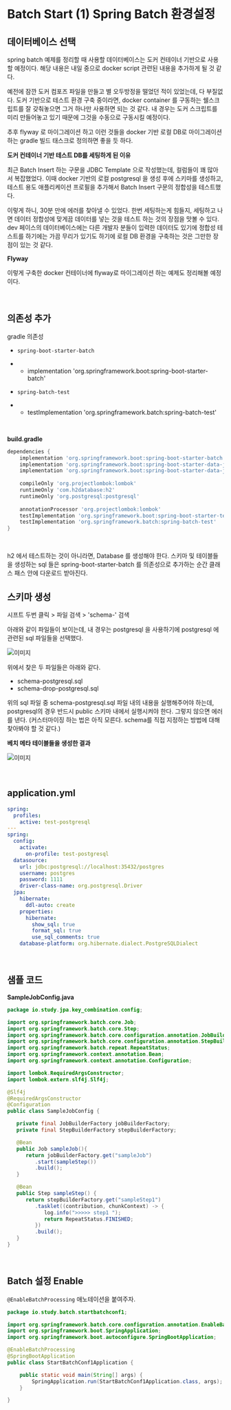# Batch Start (1) Spring Batch 환경설정



## 데이터베이스 선택

spring batch 예제를 정리할 때 사용할 데이터베이스는 도커 컨테이너 기반으로 사용할 예정이다. 해당 내용은 내일 중으로 docker script 관련된 내용을 추가하게 될 것 같다.<br>

예전에 잠깐 도커 컴포즈 파일을 만들고 별 오두방정을 떨었던 적이 있었는데, 다 부질없다. 도커 기반으로 테스트 환경 구축 중이라면, docker container 를 구동하는 쉘스크립트를 잘 갖춰놓으면 그거 하나만 사용하면 되는 것 같다. 내 경우는 도커 스크립트를 미리 만들어놓고 있기 때문에 그것을 수동으로 구동시킬 예정이다.<br>

추후 flyway 로 마이그레이션 하고 이런 것들을 docker 기반 로컬 DB로 마이그레이션 하는 gradle 빌드 태스크로 정의하면 좋을 듯 하다.<br>

**도커 컨테이너 기반 테스트 DB를 세팅하게 된 이유**<br>

최근 Batch Insert 하는 구문을 JDBC Template 으로 작성했는데, 컬럼들이 꽤 많아서 복잡했었다. 이때 docker 기반의 로컬 postgresql 을 생성 후에 스키마를 생성하고, 테스트 용도 애플리케이션 프로필을 추가해서 Batch Insert 구문의 정합성을 테스트했다.<br>

이렇게 하니, 30분 만에 에러를 찾아낼 수 있었다. 한번 세팅하는게 힘들지, 세팅하고 나면 데이터 정합성에 맞게끔 데이터를 넣는 것을 테스트 하는 것의 장점을 맛볼 수 있다. dev 페이스의 데이터베이스에는 다른 개발자 분들이 입력한 데이터도 있기에 정합성 테스트를 하기에는 가끔 무리가 있기도 하기에 로컬 DB 환경을 구축하는 것은 그만한 장점이 있는 것 같다.<br>

**Flyway**<br>

이렇게 구축한 docker 컨테이너에 flyway로 마이그레이션 하는 예제도 정리해볼 예정이다.<br>

<br>

## 의존성 추가

gradle 의존성

- `spring-boot-starter-batch`

- - implementation 'org.springframework.boot:spring-boot-starter-batch'

- `spring-batch-test`

- - testImplementation 'org.springframework.batch:spring-batch-test'

<br>

**build.gradle**<br>

```groovy
dependencies {
    implementation 'org.springframework.boot:spring-boot-starter-batch'
    implementation 'org.springframework.boot:spring-boot-starter-data-jdbc'
    implementation 'org.springframework.boot:spring-boot-starter-data-jpa'
    
    compileOnly 'org.projectlombok:lombok'
    runtimeOnly 'com.h2database:h2'
    runtimeOnly 'org.postgresql:postgresql'
    
    annotationProcessor 'org.projectlombok:lombok'
    testImplementation 'org.springframework.boot:spring-boot-starter-test'
    testImplementation 'org.springframework.batch:spring-batch-test'
}
```

<br>

h2 에서 테스트하는 것이 아니라면, Database 를 생성해야 한다. 스키마 및 테이블들을 생성하는 sql 들은 spring-boot-starter-batch 를 의존성으로 추가하는 순간 클래스 패스 안에 다운로드 받아진다. <br>



## 스키마 생성

시프트 두번 클릭 > 파일 검색 > 'schema-' 검색<br>

아래와 같이 파일들이 보이는데, 내 경우는 postgresql 을 사용하기에 postgresql 에 관련된 sql 파일들을 선택했다.<br>

![이미지](./img/batch-start/1-SCHEMA-DDL.png)



위에서 찾은 두 파일들은 아래와 같다.<br>

- schema-postgresql.sql
- schema-drop-postgresql.sql

위의 sql 파일 중 schema-postgresql.sql 파일 내의 내용을 실행해주어야 하는데, postgresql의 경우 반드시 public 스키마 내에서 실행시켜야 한다. 그렇지 않으면 에러를 낸다. (커스터마이징 하는 법은 아직 모른다. schema를 직접 지정하는 방법에 대해 찾아봐야 할 것 같다.)<br>

**베치 메타 테이블들을 생성한 결과**<br>

![이미지](./img/batch-start/1-SCHEMA-RESULT.png)

<br>

## application.yml

```yaml
spring:
  profiles:
    active: test-postgresql
---
spring:
  config:
    activate:
      on-profile: test-postgresql
  datasource:
    url: jdbc:postgresql://localhost:35432/postgres
    username: postgres
    password: 1111
    driver-class-name: org.postgresql.Driver
  jpa:
    hibernate:
      ddl-auto: create
    properties:
      hibernate:
        show_sql: true
        format_sql: true
        use_sql_comments: true
    database-platform: org.hibernate.dialect.PostgreSQLDialect
```

<br>

## 샘플 코드

**SampleJobConfig.java**

```java
package io.study.jpa.key_combination.config;

import org.springframework.batch.core.Job;
import org.springframework.batch.core.Step;
import org.springframework.batch.core.configuration.annotation.JobBuilderFactory;
import org.springframework.batch.core.configuration.annotation.StepBuilderFactory;
import org.springframework.batch.repeat.RepeatStatus;
import org.springframework.context.annotation.Bean;
import org.springframework.context.annotation.Configuration;

import lombok.RequiredArgsConstructor;
import lombok.extern.slf4j.Slf4j;

@Slf4j
@RequiredArgsConstructor
@Configuration
public class SampleJobConfig {

   private final JobBuilderFactory jobBuilderFactory;
   private final StepBuilderFactory stepBuilderFactory;

   @Bean
   public Job sampleJob(){
      return jobBuilderFactory.get("sampleJob")
         .start(sampleStep())
         .build();
   }

   @Bean
   public Step sampleStep() {
      return stepBuilderFactory.get("sampleStep1")
         .tasklet((contribution, chunkContext) -> {
            log.info(">>>>> step1 ");
            return RepeatStatus.FINISHED;
         })
         .build();
   }
}
```

<br>

## Batch 설정 Enable

`@EnableBatchProcessing` 애노테이션을 붙여주자.

```java
package io.study.batch.startbatchconf1;

import org.springframework.batch.core.configuration.annotation.EnableBatchProcessing;
import org.springframework.boot.SpringApplication;
import org.springframework.boot.autoconfigure.SpringBootApplication;

@EnableBatchProcessing
@SpringBootApplication
public class StartBatchConf1Application {

	public static void main(String[] args) {
		SpringApplication.run(StartBatchConf1Application.class, args);
	}

}
```

